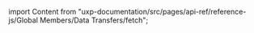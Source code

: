 
import Content from "uxp-documentation/src/pages/api-ref/reference-js/Global Members/Data Transfers/fetch";

<Content query="product=xd"/>
